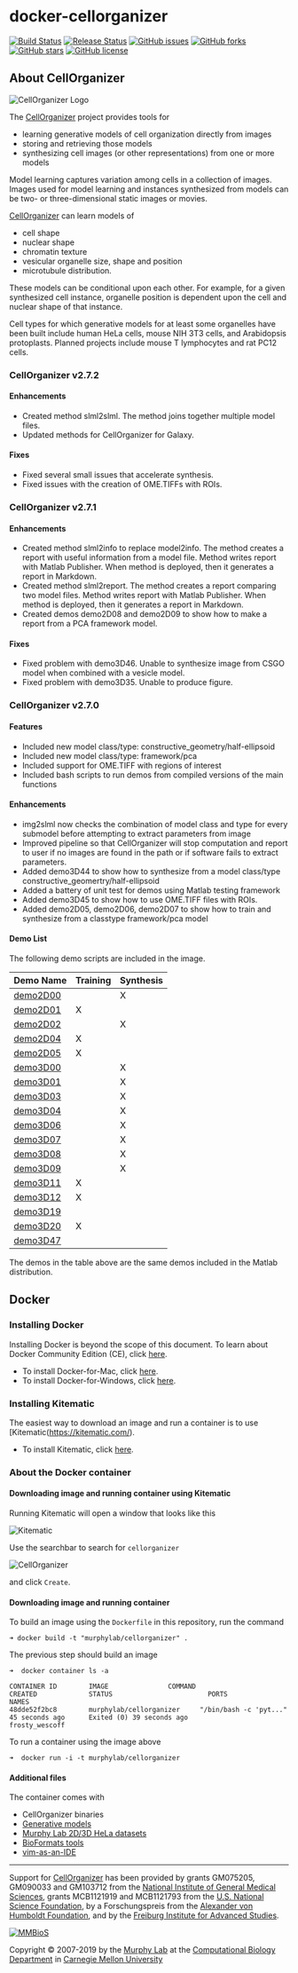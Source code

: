 # docker-cellorganizer

[![Build Status](https://travis-ci.org/icaoberg/docker-cellorganizer.svg?branch=master)](https://travis-ci.org/icaoberg/docker-cellorganizer)
[![Release Status](https://img.shields.io/badge/release-v2.7.2-red.svg)](http://www.cellorganizer.org/)
[![GitHub issues](https://img.shields.io/github/issues/murphygroup/docker-cellorganizer.svg)](https://github.com/icaoberg/docker-cellorganizer/issues)
[![GitHub forks](https://img.shields.io/github/forks/murphygroup/docker-cellorganizer.svg)](https://github.com/icaoberg/docker-cellorganizer/network)
[![GitHub stars](https://img.shields.io/github/stars/murphygroup/docker-cellorganizer.svg)](https://github.com/icaoberg/docker-cellorganizer/stargazers)
[![GitHub license](https://img.shields.io/badge/license-GPLv3-blue.svg)](https://www.gnu.org/licenses/quick-guide-gplv3.en.html)

## About CellOrganizer 

![CellOrganizer Logo](http://www.cellorganizer.org/wp-content/uploads/2017/08/CellOrganizerLogo2-250.jpg)

The [CellOrganizer](http://cellorganizer.org/) project provides tools for

* learning generative models of cell organization directly from images
* storing and retrieving those models
* synthesizing cell images (or other representations) from one or more models

Model learning captures variation among cells in a collection of images. Images used for model learning and instances synthesized from models can be two- or three-dimensional static images or movies.

[CellOrganizer](http://cellorganizer.org/) can learn models of

* cell shape
* nuclear shape
* chromatin texture
* vesicular organelle size, shape and position
* microtubule distribution.

These models can be conditional upon each other. For example, for a given synthesized cell instance, organelle position is dependent upon the cell and nuclear shape of that instance.

Cell types for which generative models for at least some organelles have been built include human HeLa cells, mouse NIH 3T3 cells, and Arabidopsis protoplasts. Planned projects include mouse T lymphocytes and rat PC12 cells.

### CellOrganizer v2.7.2

#### Enhancements
* Created method slml2slml. The method joins together multiple model files.
* Updated methods for CellOrganizer for Galaxy.

#### Fixes
* Fixed several small issues that accelerate synthesis.
* Fixed issues with the creation of OME.TIFFs with ROIs.

### CellOrganizer v2.7.1

#### Enhancements
* Created method slml2info to replace model2info. The method creates a report with useful information from a model file. Method writes report with Matlab Publisher. When method is deployed, then it generates a report in Markdown.
* Created method slml2report. The method creates a report comparing two model files. Method writes report with Matlab Publisher. When method is deployed, then it generates a report in Markdown.
* Created demos demo2D08 and demo2D09 to show how to make a report from a PCA framework model.

#### Fixes
* Fixed problem with demo3D46. Unable to synthesize image from CSGO model when combined with a vesicle model.
* Fixed problem with demo3D35. Unable to produce figure.

### CellOrganizer v2.7.0

#### Features

* Included new model class/type: constructive_geometry/half-ellipsoid
* Included new model class/type: framework/pca
* Included support for OME.TIFF with regions of interest
* Included bash scripts to run demos from compiled versions of the main functions

#### Enhancements

* img2slml now checks the combination of model class and type for every submodel before attempting to extract parameters from image 
* Improved pipeline so that CellOrganizer will stop computation and report to user if no images are found in the path or if software fails to extract parameters.
* Added demo3D44 to show how to synthesize from a model class/type constructive_geomertry/half-ellipsoid
* Added a battery of unit test for demos using Matlab testing framework
* Added demo3D45 to show how to use OME.TIFF files with ROIs.
* Added demo2D05, demo2D06, demo2D07 to show how to train and synthesize from a classtype framework/pca model

#### Demo List

The following demo scripts are included in the image. 

| Demo Name| Training | Synthesis |
|----------|----------|-----------|
| [demo2D00](http://pigpen.compbio.cs.cmu.edu:8080/view/docker-cellorganizer/job/docker-cellorganizer-demo2D00/) |          |            X            |
| [demo2D01](http://pigpen.compbio.cs.cmu.edu:8080/view/docker-cellorganizer/job/docker-cellorganizer-demo2D01/) |            X           |           |
| [demo2D02](http://pigpen.compbio.cs.cmu.edu:8080/view/docker-cellorganizer/job/docker-cellorganizer-demo2D02/) |          |            X            |
| [demo2D04](http://pigpen.compbio.cs.cmu.edu:8080/view/docker-cellorganizer/job/docker-cellorganizer-demo2D04/) |            X           |           |
| [demo2D05](http://pigpen.compbio.cs.cmu.edu:8080/view/docker-cellorganizer/job/docker-cellorganizer-demo2D05/) |            X           |           |
| [demo3D00](http://pigpen.compbio.cs.cmu.edu:8080/view/docker-cellorganizer/job/docker-cellorganizer-demo3D00/) |          |            X            |
| [demo3D01](http://pigpen.compbio.cs.cmu.edu:8080/view/docker-cellorganizer/job/docker-cellorganizer-demo3D01/) |          |            X            |
| [demo3D03](http://pigpen.compbio.cs.cmu.edu:8080/view/docker-cellorganizer/job/docker-cellorganizer-demo3D03/) |          |            X            |
| [demo3D04](http://pigpen.compbio.cs.cmu.edu:8080/view/docker-cellorganizer/job/docker-cellorganizer-demo3D04/) |          |            X            |
| [demo3D06](http://pigpen.compbio.cs.cmu.edu:8080/view/docker-cellorganizer/job/docker-cellorganizer-demo3D06/) |          |            X            |
| [demo3D07](http://pigpen.compbio.cs.cmu.edu:8080/view/docker-cellorganizer/job/docker-cellorganizer-demo3D07/) |          |            X            |
| [demo3D08](http://pigpen.compbio.cs.cmu.edu:8080/view/docker-cellorganizer/job/docker-cellorganizer-demo3D08/) |          |            X            |
| [demo3D09](http://pigpen.compbio.cs.cmu.edu:8080/view/docker-cellorganizer/job/docker-cellorganizer-demo3D09/) |          |            X            |
| [demo3D11](http://pigpen.compbio.cs.cmu.edu:8080/view/docker-cellorganizer/job/docker-cellorganizer-demo3D11/) |            X           |           |
| [demo3D12](http://pigpen.compbio.cs.cmu.edu:8080/view/docker-cellorganizer/job/docker-cellorganizer-demo3D12/) |            X           |           |
| [demo3D19](http://pigpen.compbio.cs.cmu.edu:8080/view/docker-cellorganizer/job/docker-cellorganizer-demo3D19/) |      |           |
| [demo3D20](http://pigpen.compbio.cs.cmu.edu:8080/view/docker-cellorganizer/job/docker-cellorganizer-demo3D20/) |            X           |           |
| [demo3D47](http://pigpen.compbio.cs.cmu.edu:8080/view/docker-cellorganizer/job/docker-cellorganizer-demo3D47/) |      |           |

The demos in the table above are the same demos included in the Matlab distribution.

## Docker

### Installing Docker

Installing Docker is beyond the scope of this document. To learn about Docker Community Edition (CE), click [here](https://www.docker.com/community-edition).

* To install Docker-for-Mac, click [here](https://docs.docker.com/docker-for-mac/install/).
* To install Docker-for-Windows, click [here](https://docs.docker.com/docker-for-windows/install/).

### Installing Kitematic

The easiest way to download an image and run a container is to use [Kitematic(https://kitematic.com/).

* To install Kitematic, click [here](https://kitematic.com/docs/).

### About the Docker container

#### Downloading image and running container using Kitematic

Running Kitematic will open a window that looks like this

![Kitematic](https://raw.githubusercontent.com/icaoberg/docker-cellorganizer/master/images/kitematic.png)

Use the searchbar to search for `cellorganizer`

![CellOrganizer](https://raw.githubusercontent.com/icaoberg/docker-cellorganizer/master/images/cellorganizer.png)

and click `Create`.

#### Downloading image and running container


To build an image using the `Dockerfile` in this repository, run the command

```
➜ docker build -t "murphylab/cellorganizer" .
```

The previous step should build an image

```
➜  docker container ls -a

CONTAINER ID        IMAGE               COMMAND                  CREATED             STATUS                        PORTS               NAMES
48dde52f2bc8        murphylab/cellorganizer     "/bin/bash -c 'pyt..."   45 seconds ago      Exited (0) 39 seconds ago                         frosty_wescoff
```

To run a container using the image above

```
➜  docker run -i -t murphylab/cellorganizer
```

#### Additional files

The container comes with

* CellOrganizer binaries
* [Generative models](http://www.cellorganizer.org/model_repository/)
* [Murphy Lab 2D/3D HeLa datasets](http://murphylab.web.cmu.edu/data/)
* [BioFormats tools](https://downloads.openmicroscopy.org/bio-formats/)
* [vim-as-an-IDE](https://github.com/icaoberg/vim-as-an-ide)

---

Support for [CellOrganizer](http://cellorganizer.org/) has been provided by grants GM075205, GM090033 and GM103712 from the [National Institute of General Medical Sciences](http://www.nigms.nih.gov/), grants MCB1121919 and MCB1121793 from the [U.S. National Science Foundation](http://nsf.gov/), by a Forschungspreis from the [Alexander von Humboldt Foundation](http://www.humboldt-foundation.de/), and by the [Freiburg Institute for Advanced Studies](http://www.frias.uni-freiburg.de/lifenet?set_language=en).

[![MMBioS](https://i1.wp.com/www.cellorganizer.org/wp-content/uploads/2017/08/MMBioSlogo-e1503517857313.gif?h=60)](http://www.mmbios.org)

Copyright © 2007-2019 by the [Murphy Lab](http://murphylab.web.cmu.edu) at the [Computational Biology Department](http://www.cbd.cmu.edu) in [Carnegie Mellon University](http://www.cmu.edu)
